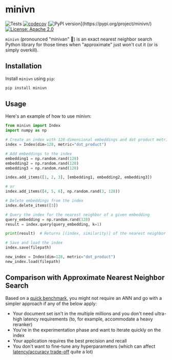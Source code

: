 # minivn

![Tests](https://github.com/aismlv/minivn/actions/workflows/test_and_lint.yml/badge.svg)
[![codecov](https://codecov.io/gh/aismlv/minivn/branch/main/graph/badge.svg?token=5J503UR8O7)](https://codecov.io/gh/aismlv/minivn)
[![PyPI version](https://badge.fury.io/py/minivn.svg?)](https://pypi.org/project/minivn/)
[![License: Apache 2.0](https://img.shields.io/badge/License-Apache%202.0-blue.svg)](https://opensource.org/licenses/Apache-2.0)

`minivn` (pronounced "minivan" 🚐) is an exact nearest neighbor search Python library for those times when "approximate" just won't cut it (or is simply overkill).

## Installation

Install `minivn` using `pip`:

```bash
pip install minivn
```

## Usage
Here's an example of how to use minivn:

```python
from minivn import Index
import numpy as np

# Create an index with 128-dimensional embeddings and dot product metric. Cosine similarity is also supported
index = Index(dim=128, metric="dot_product")

# Add embeddings to the index
embedding1 = np.random.rand(128)
embedding2 = np.random.rand(128)
embedding3 = np.random.rand(128)

index.add_items([1, 2, 3], [embedding1, embedding2, embedding3])

# or
index.add_items([4, 5, 6], np.random.rand(3, 128))

# Delete embeddings from the index
index.delete_items([3])

# Query the index for the nearest neighbor of a given embedding
query_embedding = np.random.rand(128)
result = index.query(query_embedding, k=1)

print(result)  # Returns [(index, similarity)] of the nearest neighbor

# Save and load the index
index.save(filepath)

new_index = Index(dim=128, metric="dot_product")
new_index.load(filepath)
```

## Comparison with Approximate Nearest Neighbor Search
Based on a [quick benchmark](https://github.com/aismlv/minivn/blob/main/benchmark/README.md), you might not require an ANN and go with a simpler approach if any of the below apply:

- Your document set isn't in the multiple millions and you don't need ultra-high latency requirements (to, for example, accommodate a heavy reranker)
- You're in the experimentation phase and want to iterate quickly on the index
- Your application requires the best precision and recall
- You don't want to fine-tune any hyperparameters (which can affect [latency/accuracy trade-off](https://github.com/erikbern/ann-benchmarks) quite a lot)
